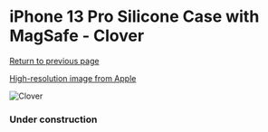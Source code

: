 # iPhone 13 Pro Silicone Case with MagSafe - Clover

[Return to previous page](/iphone_13)

[High-resolution image from Apple](https://store.storeimages.cdn-apple.com/8756/as-images.apple.com/is/MM2F3?wid=4500&hei=4500&fmt=png)

<div style="width: 384px"><img src="/everyphone/MM2F3.png" alt="Clover"></div>

### Under construction
